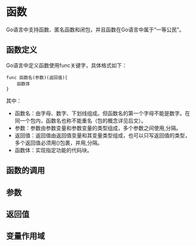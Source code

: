# 函数
Go语言中支持函数、匿名函数和闭包，并且函数在Go语言中属于“一等公民”。

## 函数定义
Go语言中定义函数使用func关键字，具体格式如下：

```
func 函数名(参数)(返回值){
    函数体
}
```
其中：

- 函数名：由字母、数字、下划线组成。但函数名的第一个字母不能是数字。在同一个包内，函数名也称不能重名（包的概念详见后文）。
- 参数：参数由参数变量和参数变量的类型组成，多个参数之间使用,分隔。
- 返回值：返回值由返回值变量和其变量类型组成，也可以只写返回值的类型，多个返回值必须用()包裹，并用,分隔。
- 函数体：实现指定功能的代码块。

## 函数的调用

## 参数

## 返回值

## 变量作用域